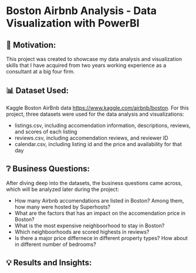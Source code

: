 # Boston Airbnb Analysis - Data Visualization with PowerBI 
## 💪 Motivation:
This project was created to showcase my data analysis and visualization skills that I have acquired from two years working experience as a consultant at a big four firm. 


## 📊 Dataset Used:
Kaggle Boston AirBnb data https://www.kaggle.com/airbnb/boston.
For this project, three datasets were used for the data analysis and visualizations: 
* listings.csv, including accomendation information, descriptions, reviews, and scores of each listing
* reviews.csv, including accomendation reviews, and reviewer ID
* calendar.csv, including listing id and the price and availability for that day

## ❔ Business Questions:
After diving deep into the datasets, the business questions came across, which will be analyzed later during the project: 
* How many Airbnb accomendations are listed in Boston? Among them, how many were hosted by Superhosts?
* What are the factors that has an impact on the accomendation price in Boston?
* What is the most expensive neighboorhood to stay in Boston?
* Which neighboorhoods are scored highests in reviews?
* Is there a major price differnece in different property types? How about in different number of bedrooms?

## 💡 Results and Insights:
